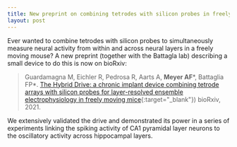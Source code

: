 ```yaml
---
title: New preprint on combining tetrodes with silicon probes in freely moving mice
layout: post
---
```


Ever wanted to combine tetrodes with silicon probes to simultaneously measure 
neural activity from within and across neural layers in a freely 
moving mouse?  A new preprint (together with the Battagla lab) describing 
a small device to do this is now on bioRxiv:
> Guardamagna M, Eichler R, Pedrosa R, Aarts A, **Meyer AF**\*, Battaglia FP\*. [The Hybrid Drive: a chronic implant device combining tetrode arrays with silicon probes for layer-resolved ensemble electrophysiology in freely moving mice](https://www.biorxiv.org/content/10.1101/2021.08.20.457090v1){:target="_blank"})
bioRxiv, 2021.

We extensively validated the drive and demonstrated its power in a series of 
experiments linking the spiking activity of CA1 pyramidal layer neurons to the 
oscillatory activity across hippocampal layers.

